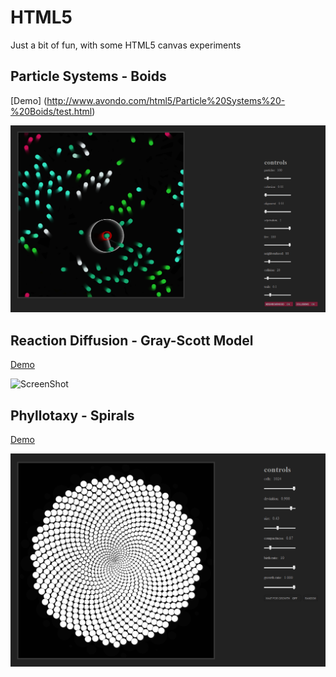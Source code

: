 HTML5
=====

Just a bit of fun, with some HTML5 canvas experiments


Particle Systems - Boids
--------------
[Demo] (http://www.avondo.com/html5/Particle%20Systems%20-%20Boids/test.html)

![ScreenShot](Boids.png)

Reaction Diffusion - Gray-Scott Model
--------------
[Demo](http://www.avondo.com/html5/Reaction%20Diffusion%20-%20Gray-Scott%20Model/test.html)

![ScreenShot](Gray-Scott-Model.png)

Phyllotaxy - Spirals
--------------
[Demo](http://www.avondo.com/html5/Phyllotaxy%20-%20Spirals/test.html)

![ScreenShot](Phyllotaxy.png)
